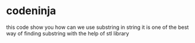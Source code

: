 # codeninja
this code show you how can we use substring in string 
it is one of the best way of finding substring with the help of  stl library 
